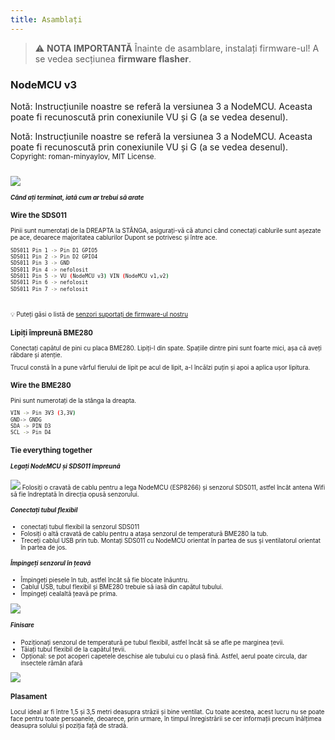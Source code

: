 ```yaml
---
title: Asamblați
---
```


> ⚠️ **NOTA IMPORTANTĂ**
Înainte de asamblare, instalați firmware-ul!
A se vedea secțiunea __firmware flasher__.

### NodeMCU v3
Notă: Instrucțiunile noastre se referă la versiunea 3 a NodeMCU. Aceasta poate fi recunoscută prin conexiunile VU și G (a se vedea desenul).

Notă: Instrucțiunile noastre se referă la versiunea 3 a NodeMCU. Aceasta poate fi recunoscută prin conexiunile VU și G (a se vedea desenul).
<small>Copyright: roman-minyaylov, MIT License<small>.


<img src="../docs/airrohr/nodemcu-v3-bme280.jpeg" style="margin-top: 1em" loading="lazy"/>

##### Când ați terminat, iată cum ar trebui să arate


### Wire the SDS011
Pinii sunt numerotați de la DREAPTA la STÂNGA, asigurați-vă că atunci când conectați cablurile sunt așezate pe ace, deoarece majoritatea cablurilor Dupont se potrivesc și între ace.
```bash
SDS011 Pin 1 -> Pin D1 GPIO5
SDS011 Pin 2 -> Pin D2 GPIO4
SDS011 Pin 3 -> GND
SDS011 Pin 4 -> nefolosit
SDS011 Pin 5 -> VU (NodeMCU v3) VIN (NodeMCU v1,v2)
SDS011 Pin 6 -> nefolosit
SDS011 Pin 7 -> nefolosit
```

<br>

💡 Puteți găsi o listă de [senzori suportați de firmware-ul nostru](https://github.com/opendata-stuttgart/sensors-software/blob/master/airrohr-firmware/Readme.md)


### Lipiți împreună BME280

Conectați capătul de pini cu placa BME280. Lipiți-l din spate. Spațiile dintre pini sunt foarte mici, așa că aveți răbdare și atenție.

Trucul constă în a pune vârful fierului de lipit pe acul de lipit, a-l încălzi puțin și apoi a aplica ușor lipitura.



### Wire the BME280
Pini sunt numerotați de la stânga la dreapta.
```bash
VIN -> Pin 3V3 (3,3V)
GND-> GNDG
SDA -> PIN D3
SCL -> Pin D4
```

### Tie everything together

 ##### Legați NodeMCU și SDS011 împreună
<img src="../docs/airrohr/tie-air-quality-sensor-together.jpeg" loading="lazy"/>
Folosiți o cravată de cablu pentru a lega NodeMCU (ESP8266) și senzorul SDS011, astfel încât antena Wifi să fie îndreptată în direcția opusă senzorului.

 ##### Conectați tubul flexibil
* conectați tubul flexibil la senzorul SDS011
* Folosiți o altă cravată de cablu pentru a atașa senzorul de temperatură BME280 la tub.
* Treceți cablul USB prin tub. Montați SDS011 cu NodeMCU orientat în partea de sus și ventilatorul orientat în partea de jos.

 ##### Împingeți senzorul în țeavă
* Împingeți piesele în tub, astfel încât să fie blocate înăuntru.
* Cablul USB, tubul flexibil și BME280 trebuie să iasă din capătul tubului.
* Împingeți cealaltă țeavă pe prima.

<img src="../docs/airrohr/sds011-jammed-into-tube.jpeg" loading="lazy"/>

##### Finisare
* Poziționați senzorul de temperatură pe tubul flexibil, astfel încât să se afle pe marginea țevii.
* Tăiați tubul flexibil de la capătul țevii.
* Opțional: se pot acoperi capetele deschise ale tubului cu o plasă fină. Astfel, aerul poate circula, dar insectele rămân afară
<img src="../docs/airrohr/position-bme280.jpeg" loading="lazy"/>

### Plasament
Locul ideal ar fi între 1,5 și 3,5 metri deasupra străzii și bine ventilat. Cu toate acestea, acest lucru nu se poate face pentru toate persoanele, deoarece, prin urmare, în timpul înregistrării se cer informații precum înălțimea deasupra solului și poziția față de stradă.

